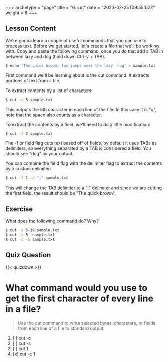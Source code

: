 +++
archetype = "page"
title = "6. cut"
date = "2023-02-25T09:55:02Z"
weight = 6
+++

## Lesson Content

We're gonna learn a couple of useful commands that you can use to process text. Before we get started, let's create a file that we'll be working with. Copy and paste the following command, once you do that add a TAB in between lazy and dog (hold down Ctrl-v + TAB).

```bash
$ echo 'The quick brown; fox jumps over the lazy  dog' > sample.txt
```

First command we'll be learning about is the cut command. It extracts portions of text from a file. 

To extract contents by a list of characters: 

```bash
$ cut -c 5 sample.txt
```

This outputs the 5th character in each line of the file. In this case it is "q", note that the space also counts as a character. 

To extract the contents by a field, we'll need to do a little modification: 

```bash
$ cut -f 2 sample.txt
```

The -f or field flag cuts text based off of fields, by default it uses TABs as delimiters, so everything separated by a TAB is considered a field. You should see "dog" as your output.

You can combine the field flag with the delimiter flag to extract the contents by a custom delimiter: 

```bash
$ cut -f 1 -d ";" sample.txt
```

This will change the TAB delimiter to a ";" delimiter and since we are cutting the first field, the result should be "The quick brown".

## Exercise

What does the following command do? Why?

```bash
$ cut -c 5-10 sample.txt
$ cut -c 5- sample.txt
$ cut -c -5 sample.txt
```

## Quiz Question

{{< quizdown >}}

# What command would you use to get the first character of every line in a file?

> Use the cut command to write selected bytes, characters, or fields from each line of a file to standard output. 

1. [ ] cut -c
2. [ ] cut -s
3. [ ] cut 1
4. [x] cut -c 1 